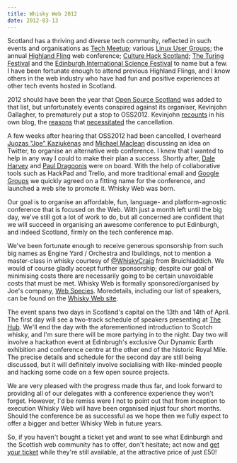 ```yaml
--- 
title: Whisky Web 2012
date: 2012-03-13
---
```


Scotland has a thriving and diverse tech community, reflected in such events and organisations as [Tech
Meetup](http://techmeetup.co.uk/); various [Linux User Groups](http://www.scotlug.org.uk/); the annual [Highland
Fling](http://thehighlandfling.com/) web conference; [Culture Hack Scotland](http://www.welcometosync.com/hack/); [The
Turing Festival](http://www.turingfestival.com/) and the [Edinburgh International Science
Festival](http://www.sciencefestival.co.uk/) to name but a few. I have been fortunate enough to attend previous Highland
Flings, and I know others in the web industry who have had fun and positive experiences at other tech events hosted in
Scotland.

2012 should have been the year that [Open Source Scotland](http://open-source-scotland.com/) was added to that list, but
unfortunately events conspired against its organiser, Kevinjohn Gallagher, to prematurely put a stop to OSS2012.
Kevinjohn [recounts](http://kevinjohngallagher.com/2012/01/open-source-scotland-2012-cancelled/) in his own blog, the
[reasons](http://kevinjohngallagher.com/2012/01/enough-is-enough/) that
[necessitated](http://kevinjohngallagher.com/2012/01/wordpress-has-left-the-building/) the cancellation.

A few weeks after hearing that OSS2012 had been cancelled, I overheard [Juozas "Joe" Kaziukėnas](http://juokaz.com) and
[Michael Maclean](http://mgdm.net) discussing an idea on Twitter, to organise an alternative web conference. I knew that
I wanted to help in any way I could to make their plan a success. Shortly after, [Dale Harvey](http://arandomurl.com)
and [Paul Dragoonis](https://twitter.com/dr4goonis) were on board. With the help of collaborative tools such as HackPad
and Trello, and more traditional email and [Google Groups](http://groups.google.com/group/scotland-tech-conference) we
quickly agreed on a fitting name for the conference, and launched a web site to promote it. Whisky Web was born.

Our goal is to organise an affordable, fun, language- and platform-agnostic conference that is focused on the Web. With
just a month left until the big day, we've still got a lot of work to do, but all concerned are confident that we will
succeed in organising an awesome conference to put Edinburgh, and indeed Scotland, firmly on the tech conference map.

We've been fortunate enough to receive generous sponsorship from such big names as Engine Yard / Orchestra and
Ibuildings, not to mention a master-class in whisky courtesy of [@WhiskyCraig](http://twitter.com/WhiskyCraig) from
Bruichladdich. We would of course gladly accept further sponsorship; despite our goal of minimising costs there are
necessarily going to be certain unavoidable costs that must be met. Whisky Web is formally sponsored/organised by Joe's
company, [Web Species](http://webspecies.co.uk/).  Moredetails, including our list of speakers, can be found on the
[Whisky Web site](http://whiskyweb.co.uk).

The event spans two days in Scotland's capital on the 13th and 14th of April. The first day will see a two-track
schedule of speakers presenting at [The Hub](http://www.thehub-edinburgh.co.uk/).  We'll end the day with the
aforementioned introduction to Scotch whisky, and I'm sure there will be more partying in to the night. Day two will
involve a hackathon event at Edinbrugh's exclusive Our Dynamic Earth exhibition and conference centre at the other end
of the historic Royal Mile. The precise details and schedule for the second day are still being discussed, but it will
definitely involve socialising with like-minded people and hacking some code on a few open source projects.

We are very pleased with the progress made thus far, and look forward to providing all of our delegates with a
conference experience they won't forget. However, I'd be remiss were I not to point out that from inception to execution
Whisky Web will have been organised injust four short months. Should the conference be as successful as we hope then we
fully expect to offer a bigger and better Whisky Web in future years.

So, if you haven't bought a ticket yet and want to see what Edinburgh and the Scottish web community has to offer, don't
hesitate; act now and [get your ticket](http://whiskyweb.eventbrite.co.uk/) while they're still available, at the
attractive price of just £50!
